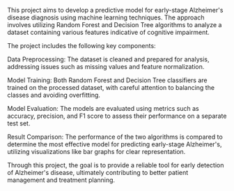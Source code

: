 This project aims to develop a predictive model for early-stage Alzheimer's disease diagnosis using machine learning techniques. The approach involves utilizing Random Forest and Decision Tree algorithms to analyze a dataset containing various features indicative of cognitive impairment.

The project includes the following key components:

Data Preprocessing: The dataset is cleaned and prepared for analysis, addressing issues such as missing values and feature normalization.

Model Training: Both Random Forest and Decision Tree classifiers are trained on the processed dataset, with careful attention to balancing the classes and avoiding overfitting.

Model Evaluation: The models are evaluated using metrics such as accuracy, precision, and F1 score to assess their performance on a separate test set.

Result Comparison: The performance of the two algorithms is compared to determine the most effective model for predicting early-stage Alzheimer's, utilizing visualizations like bar graphs for clear representation.

Through this project, the goal is to provide a reliable tool for early detection of Alzheimer's disease, ultimately contributing to better patient management and treatment planning.
